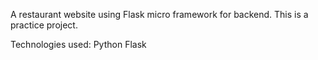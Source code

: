 A restaurant website using Flask micro framework for backend.
This is a practice project.

Technologies used:
 Python
 Flask
